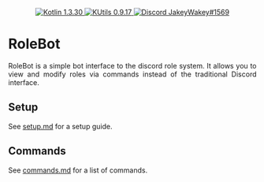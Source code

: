 <p align="center">
  <a href="https://kotlinlang.org/">
    <img src="https://img.shields.io/badge/Kotlin-1.3.30-blue.svg" alt="Kotlin 1.3.30">
  </a>
  <a href="https://gitlab.com/Aberrantfox/KUtils">
    <img src="https://img.shields.io/badge/KUtils-0.9.17-blue.svg" alt="KUtils 0.9.17">
  </a>
  <a href="https://discordapp.com/users/254786431656919051/">
    <img src="https://img.shields.io/badge/Discord-JakeyWakey%231569-lightgrey.svg" alt="Discord JakeyWakey#1569">
  </a>
</p>

# RoleBot
<p align="justify">
RoleBot is a simple bot interface to the discord role system. 
It allows you to view and modify roles via commands instead of the traditional Discord interface.
</p>

## Setup
See [setup.md](setup.md) for a setup guide.

## Commands
See [commands.md](commands.md) for a list of commands.
